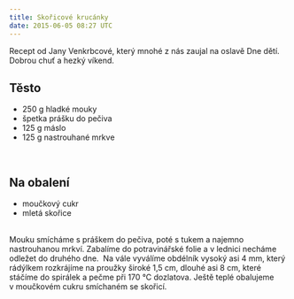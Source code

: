 ```yaml
---
title: Skořicové krucánky
date: 2015-06-05 08:27 UTC
---
```


Recept od Jany Venkrbcové, který mnohé z nás zaujal na oslavě Dne dětí. Dobrou
chuť a hezký víkend.

## Těsto

* 250 g hladké mouky 
* špetka prášku do pečiva 
* 125 g máslo 
* 125 g nastrouhané mrkve

<br>

## Na obalení

* moučkový cukr 
* mletá skořice

<br>
Mouku smícháme s práškem do pečiva, poté s tukem a najemno nastrouhanou mrkví.
Zabalíme do potravinářské folie a v lednici necháme odležet do druhého dne.  Na
vále vyválíme obdélník vysoký asi 4 mm, který rádýlkem rozkrájíme na proužky
široké 1,5 cm, dlouhé asi 8 cm, které stáčíme do spirálek a pečme při 170 °C
dozlatova. Ještě teplé obalujeme v moučkovém cukru smíchaném se skořicí.

